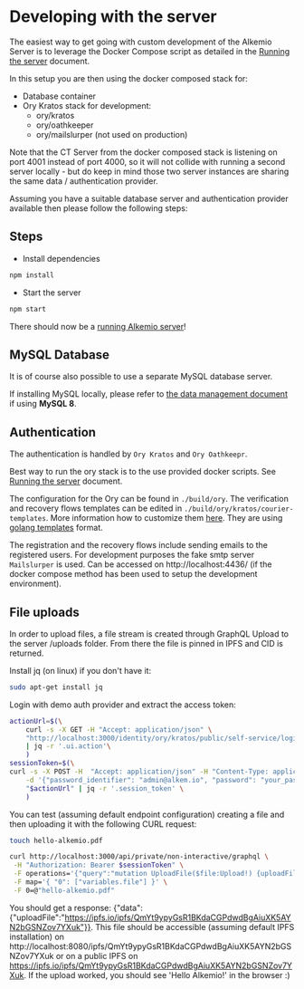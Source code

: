 # Developing with the server

The easiest way to get going with custom development of the Alkemio Server is to leverage the Docker Compose script as detailed in the [Running the server](Running.md) document.

In this setup you are then using the docker composed stack for:

- Database container
- Ory Kratos stack for development:
  - ory/kratos
  - ory/oathkeeper
  - ory/mailslurper (not used on production)

Note that the CT Server from the docker composed stack is listening on port 4001 instead of port 4000, so it will not collide with running a second server locally - but do keep in mind those two server instances are sharing the same data / authentication provider.

Assuming you have a suitable database server and authentication provider available then please follow the following steps:

## Steps

- Install dependencies

```bash
npm install
```

- Start the server

```bash
npm start
```

There should now be a [running Alkemio server](http://localhost:4000/graphql)!

## MySQL Database

It is of course also possible to use a separate MySQL database server.

If installing MySQL locally, please refer to [the data management document](DataManagement.md#MySQL-Server-specific-configuration-for-version-8) if using **MySQL 8**.

## Authentication

The authentication is handled by `Ory Kratos` and `Ory Oathkeepr`.

Best way to run the ory stack is to the use provided docker scripts. See [Running the server](Running.md) document.

The configuration for the Ory can be found in `./build/ory`.
The verification and recovery flows templates can be edited in `./build/ory/kratos/courier-templates`. More information how to customize them [here](https://www.ory.sh/kratos/docs/concepts/email-sms/#sender-address-and-template-customization). They are using [golang templates](https://golang.org/pkg/text/template/) format.

The registration and the recovery flows include sending emails to the registered users. For development purposes the fake smtp server `Mailslurper` is used. Can be accessed on http://localhost:4436/ (if the docker compose method has been used to setup the development environment).

## File uploads

In order to upload files, a file stream is created through GraphQL Upload to the server /uploads folder. From there the file is pinned in IPFS and CID is returned.

Install jq (on linux) if you don't have it:

```bash
sudo apt-get install jq
```

Login with demo auth provider and extract the access token:

```bash
actionUrl=$(\
    curl -s -X GET -H "Accept: application/json" \
    "http://localhost:3000/identity/ory/kratos/public/self-service/login/api" \
    | jq -r '.ui.action'\
    )
sessionToken=$(\
curl -s -X POST -H  "Accept: application/json" -H "Content-Type: application/json" \
    -d '{"password_identifier": "admin@alkem.io", "password": "your_password", "method": "password"}' \
    "$actionUrl" | jq -r '.session_token' \
    )
```



You can test (assuming default endpoint configuration) creating a file and then uploading it with the following CURL request:

```bash
touch hello-alkemio.pdf

curl http://localhost:3000/api/private/non-interactive/graphql \
 -H "Authorization: Bearer $sessionToken" \
 -F operations='{"query":"mutation UploadFile($file:Upload!) {uploadFile(file:$file)}", "variables": { "file": null }}' \
 -F map='{ "0": ["variables.file"] }' \
 -F 0=@"hello-alkemio.pdf"
```

You should get a response: {"data":{"uploadFile":"https://ipfs.io/ipfs/QmYt9ypyGsR1BKdaCGPdwdBgAiuXK5AYN2bGSNZov7YXuk"}}.
This file should be accessible (assuming default IPFS installation) on http://localhost:8080/ipfs/QmYt9ypyGsR1BKdaCGPdwdBgAiuXK5AYN2bGSNZov7YXuk or on a public IPFS on https://ipfs.io/ipfs/QmYt9ypyGsR1BKdaCGPdwdBgAiuXK5AYN2bGSNZov7YXuk.
If the upload worked, you should see 'Hello Alkemio!' in the browser :)
